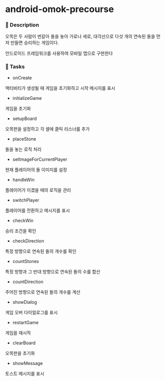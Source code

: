 # android-omok-precourse

### 📜 Description

오목은 두 사람이 번갈아 돌을 놓아 가로나 세로, 대각선으로 다섯 개의 연속된 돌을 먼저 만들면 승리하는 게임이다.

안드로이드 프레임워크를 사용하여 모바일 앱으로 구현한다


### 🎯 Tasks

- onCreate

액티비티가 생성될 때 게임을 초기화하고 시작 메시지를 표시


- initializeGame

게임을 초기화


- setupBoard

오목판을 설정하고 각 셀에 클릭 리스너를 추가


- placeStone

돌을 놓는 로직 처리


- setImageForCurrentPlayer

현재 플레이어의 돌 이미지를 설정


- handleWin

플레이어가 이겼을 때의 로직을 관리


- switchPlayer

플레이어를 전환하고 메시지를 표시


- checkWin

승리 조건을 확인


- checkDirection

특정 방향으로 연속된 돌의 개수를 확인


- countStones

특정 방향과 그 반대 방향으로 연속된 돌의 수를 합산


- countDirection

주어진 방향으로 연속된 돌의 개수를 계산


- showDialog

게임 오버 다이얼로그를 표시


- restartGame

게임을 재시작


- clearBoard

오목판을 초기화


- showMessage

토스트 메시지를 표시